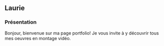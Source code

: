 ## Laurie ##



### Présentation ###

Bonjour, bienvenue sur ma page portfolio! Je vous invite à y découvrir tous mes oeuvres en montage vidéo.
